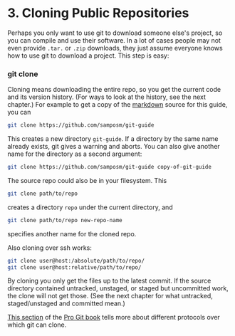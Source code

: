 # 3. Cloning Public Repositories

Perhaps you only want to use git to download someone else's project, so you can 
compile and use their software. In a lot of cases people may not even provide 
`.tar.` or `.zip` downloads, they just assume everyone knows how to use git to 
download a project. This step is easy:

### git clone

Cloning means downloading the entire repo, so you get the current code and its 
version history. (For ways to look at the history, see the next chapter.) For 
example to get a copy of the [markdown][1] source for this guide, you can

[1]: https://help.github.com/articles/markdown-basics/

```sh
git clone https://github.com/samposm/git-guide
```

This creates a new directory `git-guide`. If a directory by the same name 
already exists, git gives a warning and aborts. You can also give another name 
for the directory as a second argument:

```sh
git clone https://github.com/samposm/git-guide copy-of-git-guide
```

The source repo could also be in your filesystem. This

```sh
git clone path/to/repo
```

creates a directory `repo` under the current directory, and

```sh
git clone path/to/repo new-repo-name
```

specifies another name for the cloned repo.

Also cloning over ssh works:

```sh
git clone user@host:/absolute/path/to/repo/
git clone user@host:relative/path/to/repo/
```

By cloning you only get the files up to the latest commit. If the source 
directory contained untracked, unstaged, or staged but uncommitted work, the 
clone will not get those. (See the next chapter for what untracked, 
staged/unstaged and committed mean.)

[This section][2] of the [Pro Git book][3] tells more about different protocols
over which git can clone.

[2]: https://git-scm.com/book/tr/v2/Git-on-the-Server-The-Protocols
[3]: https://git-scm.com/book/en/v2
